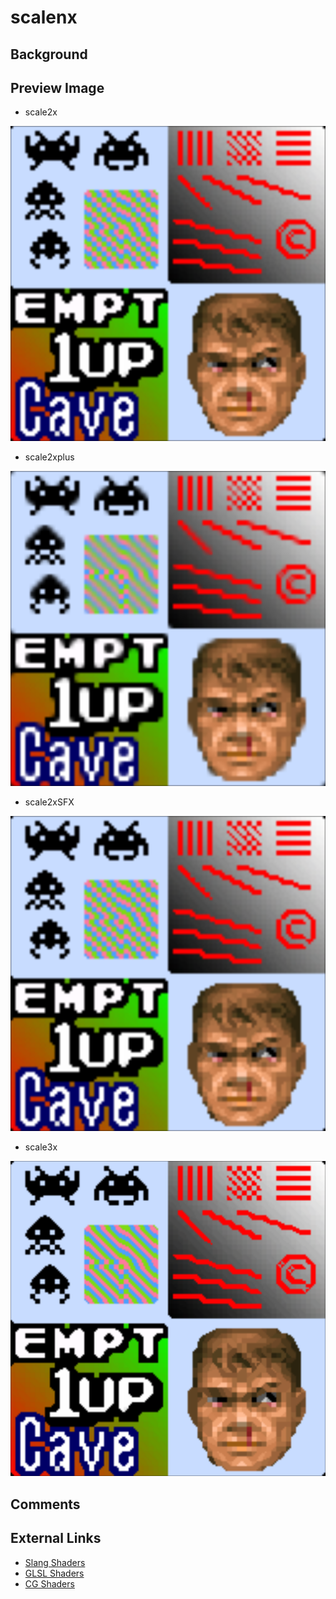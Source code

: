 # scalenx

## Background

## Preview Image

* scale2x

![](../image/shader/scalenx/scale2x.png)

* scale2xplus

![](../image/shader/scalenx/scale2xplus.png)

* scale2xSFX

![](../image/shader/scalenx/scale2xSFX.png)

* scale3x

![](../image/shader/scalenx/scale3x.png)

## Comments

## External Links

* [Slang Shaders](https://github.com/libretro/slang-shaders)
* [GLSL Shaders](https://github.com/libretro/glsl-shaders)  
* [CG Shaders](https://github.com/libretro/common-shaders)
